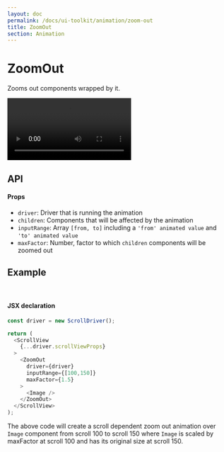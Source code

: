 ```yaml
---
layout: doc
permalink: /docs/ui-toolkit/animation/zoom-out
title: ZoomOut
section: Animation
---
```


# ZoomOut

Zooms out components wrapped by it.

<div class="video-screen">
  <video width="280" loop autoplay>
    <source src="/video/examples/04 zoom in and out.mp4" type="video/mp4">
    <source src="/video/examples/04 zoom in and out.webm" type="video/webm">
  </video>
</div>

## API

#### Props

- `driver`: Driver that is running the animation
- `children`: Components that will be affected by the animation
- `inputRange`: Array `[from, to]` including a `'from' animated value` and `'to' animated value`
- `maxFactor`: Number, factor to which `children` components will be zoomed out

## Example
<br />  
  
#### JSX declaration
```javascript
const driver = new ScrollDriver();

return (
  <ScrollView
    {...driver.scrollViewProps}
  >
    <ZoomOut
      driver={driver}
      inputRange={[100,150]}
      maxFactor={1.5}
    >
      <Image />
    </ZoomOut>
  </ScrollView>
);
```

The above code will create a scroll dependent zoom out animation over `Image` component from scroll 100 to scroll 150 where `Image` is scaled by maxFactor at scroll 100 and has its original size at scroll 150.

